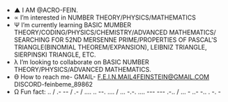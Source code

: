- ▲ I AM @ACRO-FEIN.
- ∝ I’m interested in NUMBER THEORY/PHYSICS/MATHEMATICS
- Ψ I’m currently learning BASIC MUMBER THEORY/CODING/PHYSICS/CHEMISTRY/ADVANCED MATHEMATICS/ SEARCHING FOR 52ND MERSENNE PRIME/PROPERTIES OF PASCAL'S TRIANGLE(BINOMIAL THEOREM/EXPANSION), LEIBNIZ TRIANGLE, SIERPINSKI TRIANGLE, ETC.
- λ I’m looking to collaborate on BASIC NUMBER THEORY/PHYSICS/ADVANCED MATHEMATICS.
- ϴ How to reach me- GMAIL- F.E.I.N.MAIL4FEINSTEIN@GMAIL.COM DISCORD-feinbeme_89862
- Ω Fun fact: .. / .- -- / .- / .... .. --. .... / ... -.-. .... --- --- .-.. / ... - ..- -.. . -. -
